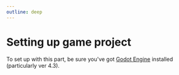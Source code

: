 ```yaml
---
outline: deep
---
```


# Setting up game project

To set up with this part, be sure you've got [Godot Engine](https://godotengine.org/download/archive/4.3-stable/) installed (particularly ver 4.3).